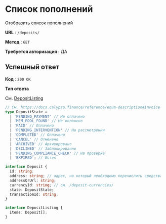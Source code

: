 # Список пополнений

Отобразить список пополнений

**URL** : `/deposits/`

**Метод** : `GET`

**Требуется авторизация** : ДА

## Успешный ответ

**Код** : `200 OK`

**Тип ответа**

См. [DepositListing](/api-docs/types.md#DepositListing)

```typescript
// См. https://docs.calypso.finance/reference/enum-description#invoice-state
type DepositState =
  | 'PENDING_PAYMENT' // Не оплачено
  | 'MEM_POOL_FOUND' // Не оплачено
  | 'PAID' // Оплачено
  | 'PENDING_INTERVENTION' // На рассмотрении
  | 'COMPLETED' // Оплачено
  | 'CANCEL' // Отменено
  | 'ARCHIVED' // Архивировано
  | 'DECLINED' // Заблокированно
  | 'PENDING_COMPLIANCE_CHECK' // На проверке
  | 'EXPIRED'; // Истек

interface Deposit {
  id: string;
  address: string; // адрес, на который необходимо перечислить средства отправителю
  addressQrUrl: string;
  currencyId: string; // см. /deposit-currencies/
  state: DepositState;
  transactionId: string;
}

interface DepositListing {
  items: Deposit[];
}
```
